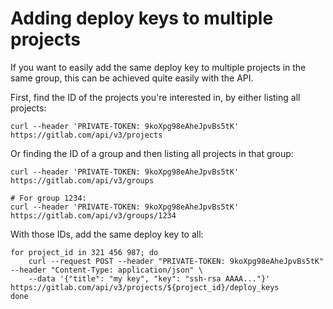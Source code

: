 # Adding deploy keys to multiple projects

If you want to easily add the same deploy key to multiple projects in the same
group, this can be achieved quite easily with the API.

First, find the ID of the projects you're interested in, by either listing all
projects:

```
curl --header 'PRIVATE-TOKEN: 9koXpg98eAheJpvBs5tK' https://gitlab.com/api/v3/projects
```

Or finding the ID of a group and then listing all projects in that group:

```
curl --header 'PRIVATE-TOKEN: 9koXpg98eAheJpvBs5tK' https://gitlab.com/api/v3/groups

# For group 1234:
curl --header 'PRIVATE-TOKEN: 9koXpg98eAheJpvBs5tK' https://gitlab.com/api/v3/groups/1234
```

With those IDs, add the same deploy key to all:

```
for project_id in 321 456 987; do
    curl --request POST --header "PRIVATE-TOKEN: 9koXpg98eAheJpvBs5tK" --header "Content-Type: application/json" \
    --data '{"title": "my key", "key": "ssh-rsa AAAA..."}' https://gitlab.com/api/v3/projects/${project_id}/deploy_keys
done
```
